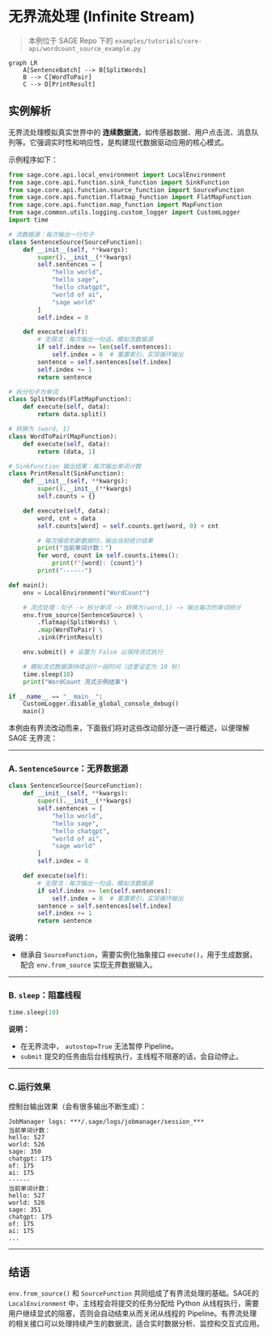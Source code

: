 # 无界流处理 (Infinite Stream)

> 本例位于 SAGE Repo 下的 `examples/tutorials/core-api/wordcount_source_example.py`

```mermaid
graph LR
    A[SentenceBatch] --> B[SplitWords]
    B --> C[WordToPair]
    C --> D[PrintResult]
```

## 实例解析

无界流处理模拟真实世界中的 **连续数据流**，如传感器数据、用户点击流、消息队列等。它强调实时性和响应性，是构建现代数据驱动应用的核心模式。

示例程序如下：

```Python linenums="1" title="Python"
from sage.core.api.local_environment import LocalEnvironment
from sage.core.api.function.sink_function import SinkFunction
from sage.core.api.function.source_function import SourceFunction
from sage.core.api.function.flatmap_function import FlatMapFunction
from sage.core.api.function.map_function import MapFunction
from sage.common.utils.logging.custom_logger import CustomLogger
import time

# 流数据源：每次输出一行句子
class SentenceSource(SourceFunction):
    def __init__(self, **kwargs):
        super().__init__(**kwargs)
        self.sentences = [
            "hello world",
            "hello sage",
            "hello chatgpt",
            "world of ai",
            "sage world"
        ]
        self.index = 0

    def execute(self):
        # 无限流：每次输出一句话，模拟流数据源
        if self.index >= len(self.sentences):
            self.index = 0  # 重置索引，实现循环输出
        sentence = self.sentences[self.index]
        self.index += 1
        return sentence

# 拆分句子为单词
class SplitWords(FlatMapFunction):
    def execute(self, data):
        return data.split()

# 转换为 (word, 1)
class WordToPair(MapFunction):
    def execute(self, data):
        return (data, 1)

# SinkFunction 输出结果：每次输出单词计数
class PrintResult(SinkFunction):
    def __init__(self, **kwargs):
        super().__init__(**kwargs)
        self.counts = {}

    def execute(self, data):
        word, cnt = data
        self.counts[word] = self.counts.get(word, 0) + cnt

        # 每次接收到新数据时，输出当前统计结果
        print("当前单词计数：")
        for word, count in self.counts.items():
            print(f"{word}: {count}")
        print("------")

def main():
    env = LocalEnvironment("WordCount")

    # 流式处理：句子 -> 拆分单词 -> 转换为(word,1) -> 输出每次的单词统计
    env.from_source(SentenceSource) \
        .flatmap(SplitWords) \
        .map(WordToPair) \
        .sink(PrintResult)

    env.submit() # 设置为 False 以保持流式执行

    # 模拟流式数据源持续运行一段时间（这里设定为 10 秒）
    time.sleep(10)
    print("WordCount 流式示例结束")

if __name__ == "__main__":
    CustomLogger.disable_global_console_debug()
    main()
```

本例由有界流改动而来，下面我们将对这些改动部分逐一进行概述，以便理解 SAGE 无界流：

---

### **A**. `SentenceSource`：无界数据源

```python
class SentenceSource(SourceFunction):
    def __init__(self, **kwargs):
        super().__init__(**kwargs)
        self.sentences = [
            "hello world",
            "hello sage",
            "hello chatgpt",
            "world of ai",
            "sage world"
        ]
        self.index = 0

    def execute(self):
        # 无限流：每次输出一句话，模拟流数据源
        if self.index >= len(self.sentences):
            self.index = 0  # 重置索引，实现循环输出
        sentence = self.sentences[self.index]
        self.index += 1
        return sentence
```

 **说明：**

 * 继承自 `SourceFunction`，需要实例化抽象接口 `execute()`，用于生成数据，配合 `env.from_source` 实现无界数据输入。

---

### **B**. `sleep`：阻塞线程

```python
time.sleep(10)
```

 **说明：**

 * 在无界流中， `autostop=True` 无法暂停 Pipeline。
 * `submit` 提交的任务由后台线程执行，主线程不阻塞的话，会自动停止。

---

### **C**.运行效果

控制台输出效果（会有很多输出不断生成）：

```plaintext
JobManager logs: ***/.sage/logs/jobmanager/session_***
当前单词计数：
hello: 527
world: 526
sage: 350
chatgpt: 175
of: 175
ai: 175
------
当前单词计数：
hello: 527
world: 526
sage: 351
chatgpt: 175
of: 175
ai: 175
...
```

---

## 结语

`env.from_source()` 和 `SourceFunction` 共同组成了有界流处理的基础。SAGE的 `LocalEnvironment` 中，主线程会将提交的任务分配给 Python 从线程执行，需要用户继续显式的阻塞，否则会自动结束从而关闭从线程的 Pipeline。有界流处理的相关接口可以处理持续产生的数据流，适合实时数据分析、监控和交互式应用。